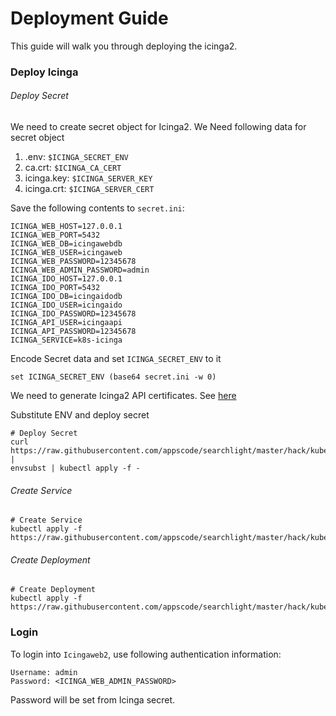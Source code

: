 # Deployment Guide

This guide will walk you through deploying the icinga2.

### Deploy Icinga

###### Deploy Secret

We need to create secret object for Icinga2. We Need following data for secret object

1. .env: `$ICINGA_SECRET_ENV`
2. ca.crt: `$ICINGA_CA_CERT`
3. icinga.key: `$ICINGA_SERVER_KEY`
4. icinga.crt: `$ICINGA_SERVER_CERT` 


Save the following contents to `secret.ini`:
```
ICINGA_WEB_HOST=127.0.0.1
ICINGA_WEB_PORT=5432
ICINGA_WEB_DB=icingawebdb
ICINGA_WEB_USER=icingaweb
ICINGA_WEB_PASSWORD=12345678
ICINGA_WEB_ADMIN_PASSWORD=admin
ICINGA_IDO_HOST=127.0.0.1
ICINGA_IDO_PORT=5432
ICINGA_IDO_DB=icingaidodb
ICINGA_IDO_USER=icingaido
ICINGA_IDO_PASSWORD=12345678
ICINGA_API_USER=icingaapi
ICINGA_API_PASSWORD=12345678
ICINGA_SERVICE=k8s-icinga
```

Encode Secret data and set `ICINGA_SECRET_ENV` to it
```
set ICINGA_SECRET_ENV (base64 secret.ini -w 0)
```


We need to generate Icinga2 API certificates. See [here](certificate.md)

Substitute ENV and deploy secret
```
# Deploy Secret
curl https://raw.githubusercontent.com/appscode/searchlight/master/hack/kubernetes/icinga2/secret.yaml |
envsubst | kubectl apply -f -
```

###### Create Service
```
# Create Service
kubectl apply -f https://raw.githubusercontent.com/appscode/searchlight/master/hack/kubernetes/icinga2/service.yaml
```

###### Create Deployment
```
# Create Deployment
kubectl apply -f https://raw.githubusercontent.com/appscode/searchlight/master/hack/kubernetes/icinga2/deployment.yaml
```

### Login

To login into `Icingaweb2`, use following authentication information:
```
Username: admin
Password: <ICINGA_WEB_ADMIN_PASSWORD>
```
Password will be set from Icinga secret.
